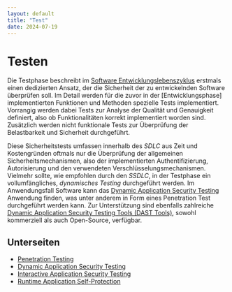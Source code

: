 ```yaml
---
layout: default
title: "Test"
date: 2024-07-19
---
```


# Testen

Die Testphase beschreibt im [Software Entwicklungslebenszyklus](/pages/...) erstmals einen dedizierten Ansatz, der die Sicherheit der zu entwickelnden Software überprüfen soll. Im Detail werden für die zuvor in der [Entwicklungsphase] implementierten Funktionen und Methoden spezielle Tests implementiert. Vorrangig werden dabei Tests zur Analyse der Qualität und Genauigkeit definiert, also ob Funktionalitäten korrekt implementiert worden sind. Zusätzlich werden nicht funktionale Tests zur Überprüfung der Belastbarkeit und Sicherheit durchgeführt.

Diese Sicherheitstests umfassen innerhalb des *SDLC* aus Zeit und Kostengründen oftmals nur die Überprüfung der allgemeinen Sicherheitsmechanismen, also der implementierten Authentifizierung, Autorisierung und den verwendeten Verschlüsselungsmechanismen. Vielmehr sollte, wie empfohlen durch den *SSDLC*, in der Testphase ein vollumfängliches, *dynamisches Testing* durchgeführt werden. Im Anwendungsfall Software kann das [Dynamic Application Security Testing](/pages/...) Anwendung finden, was unter anderem in Form eines Penetration Test durchgeführt werden kann.
Zur Unterstützung sind ebenfalls zahlreiche [Dynamic Application Security Testing Tools (DAST Tools)](/pages/dast_tools), sowohl kommerziell als auch Open-Source, verfügbar.

## Unterseiten

- [Penetration Testing](/pages/testen/methoden/penetration_testing/)
- [Dynamic Application Security Testing](/pages/testen/methoden/dast/)
- [Interactive Application Security Testing](/pages/testen/methoden/iast/)
- [Runtime Application Self-Protection](/pages/testen/methoden/rasp/)
